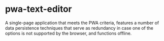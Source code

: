 # pwa-text-editor
A single-page application that meets the PWA criteria, features a number of data persistence techniques that serve as redundancy in case one of the options is not supported by the browser, and functions offline.
